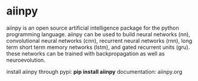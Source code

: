 # aiinpy

aiinpy is an open source artificial intelligence package for the python programming language. aiinpy can be used to build neural networks (nn), convolutional neural networks (cnn), recurrent neural networks (rnn), long term short term memory networks (lstm), and gated recurrent units (gru). these networks can be trained with backpropagation as well as neuroevolution.

install aiinpy through pypi: **pip install aiinpy**
documentation: aiinpy.org